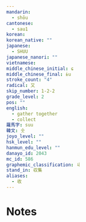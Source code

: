 ```yaml
---
mandarin:
  - shōu
cantonese:
  - sau1
korean:
korean_native: ""
japanese:
  - SHUU
japanese_nanori: ""
vietnamese:
middle_chinese_initial: ɕ
middle_chinese_final: ɨu
stroke_count: "4"
radical: 又
skip_number: 1-2-2
grade_level: 2
pos: ""
english:
  - gather together
  - collect
羅馬字: suu
韓文: 숫
joyo_level: ""
hsk_level: ""
hanmun_edu_level: ""
danayo_id: 2043
mc_id: 586
graphemic_classification: 丩
stand_in: 収集
aliases:
  - 收
---
```


# Notes

